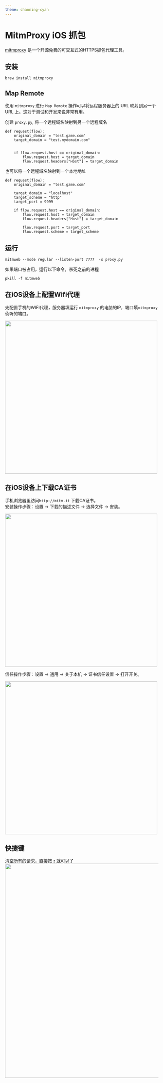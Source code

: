 ```yaml
---
theme: channing-cyan
---
```

# MitmProxy iOS 抓包
[mitmproxy](https://mitmproxy.org) 是一个开源免费的可交互式的HTTPS抓包代理工具。

## 安装
```
brew install mitmproxy
```

## Map Remote
使用 `mitmproxy` 进行 `Map Remote` 操作可以将远程服务器上的 URL 映射到另一个 URL 上。这对于测试和开发来说非常有用。

创建 `proxy.py`, 将一个远程域名映射到另一个远程域名

```
def request(flow):
    original_domain = "test.game.com"
    target_domain = "test.mydomain.com"

    
    if flow.request.host == original_domain:
        flow.request.host = target_domain
        flow.request.headers["Host"] = target_domain
```

也可以将一个远程域名映射到一个本地地址
```
def request(flow):
    original_domain = "test.game.com"

    target_domain = "localhost"
    target_scheme = "http"
    target_port = 9999
    
    if flow.request.host == original_domain:
        flow.request.host = target_domain
        flow.request.headers["Host"] = target_domain

        flow.request.port = target_port
        flow.request.scheme = target_scheme
```

## 运行
```
mitmweb --mode regular --listen-port 7777  -s proxy.py
```

如果端口被占用，运行以下命令，杀死之前的进程
```
pkill -f mitmweb
```

## 在iOS设备上配置Wifi代理
先配置手机的WIFI代理，服务器填运行 `mitmproxy` 的电脑的IP，端口填`mitmproxy` 侦听的端口。

<img src="/image/docs/2/1.jpg" style="width: 500px;">  


## 在iOS设备上下载CA证书
手机浏览器里访问`http://mitm.it` 下载CA证书。  
安装操作步骤：设置 -> 下载的描述文件 -> 选择文件 -> 安装。

<img src="/image/docs/2/2.png" style="width: 500px;">  

信任操作步骤：设置 -> 通用 -> 关于本机 -> 证书信任设置 -> 打开开关。

<img src="/image/docs/2/3.png" style="width: 500px;">     

## 快捷键
清空所有的请求，直接按 `z` 就可以了  
<img src="/image/docs/2/9.jpg" style="width: 700px;"> 
